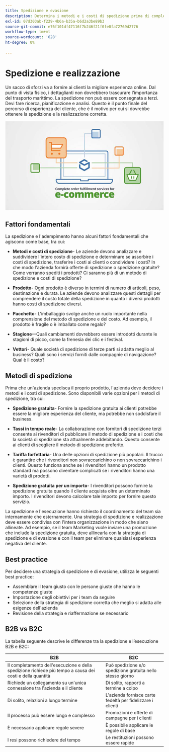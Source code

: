 ```yaml
---
title: Spedizione e evasione
description: Determina i metodi e i costi di spedizione prima di completare il progetto e-commerce.
exl-id: 07d303ab-f229-4b6a-b35a-b6d2a3be89b3
source-git-commit: e76f101df47116f7b246f21f0fe0fa72769d2776
workflow-type: tm+mt
source-wordcount: '628'
ht-degree: 0%

---
```


# Spedizione e realizzazione

Un sacco di sforzi va a fornire ai clienti la migliore esperienza online. Dal punto di vista fisico, i dettaglianti non dovrebbero trascurare l&#39;importanza del trasporto marittimo. La spedizione non può essere consegnata a terzi. Devi fare ricerca, pianificazione e analisi. Questo è il punto finale del percorso di esperienza del cliente, che è il motivo per cui si dovrebbe ottenere la spedizione e la realizzazione corretta.

![Diagramma relativo alla spedizione e alla realizzazione](../../assets/playbooks/shipping-fulfillment.png)

## Fattori fondamentali

La spedizione e l&#39;adempimento hanno alcuni fattori fondamentali che agiscono come base, tra cui:

- **Metodi e costi di spedizione**- Le aziende devono analizzare e suddividere l&#39;intero costo di spedizione e determinare se assorbire i costi di spedizione, trasferire i costi ai clienti o condividere i costi? In che modo l&#39;azienda fornirà offerte di spedizione o spedizione gratuite? Come verranno spediti i prodotti? Ci saranno più di un metodo di spedizione e costi di spedizione?

- **Prodotto**- Ogni prodotto è diverso in termini di numero di articoli, peso, destinazione e durata. Le aziende devono analizzare questi dettagli per comprendere il costo totale della spedizione in quanto i diversi prodotti hanno costi di spedizione diversi.

- **Pacchetto**- L&#39;imballaggio svolge anche un ruolo importante nella comprensione del metodo di spedizione e del costo. Ad esempio, il prodotto è fragile o è imballato come regalo?

- **Stagione**—Quali cambiamenti dovrebbero essere introdotti durante le stagioni di picco, come la frenesia dei clic e i festival.

- **Vettori**- Quale società di spedizione di terze parti si adatta meglio al business? Quali sono i servizi forniti dalle compagnie di navigazione? Qual è il costo?

## Metodi di spedizione

Prima che un&#39;azienda spedisca il proprio prodotto, l&#39;azienda deve decidere i metodi e i costi di spedizione. Sono disponibili varie opzioni per i metodi di spedizione, tra cui:

- **Spedizione gratuita**- Fornire la spedizione gratuita ai clienti potrebbe essere la migliore esperienza del cliente, ma potrebbe non soddisfare il business.

- **Tassi in tempo reale**- La collaborazione con fornitori di spedizione terzi consente ai rivenditori di pubblicare il metodo di spedizione e i costi che la società di spedizione sta attualmente addebitando. Questo consente ai clienti di scegliere il metodo di spedizione preferito.

- **Tariffa forfettaria**- Una delle opzioni di spedizione più popolari. Il trucco è garantire che i rivenditori non sovraccarichino o non sovraccarichino i clienti. Questo funziona anche se i rivenditori hanno un prodotto standard ma possono diventare complicati se i rivenditori hanno una varietà di prodotti.

- **Spedizione gratuita per un importo**- I rivenditori possono fornire la spedizione gratuita quando il cliente acquista oltre un determinato importo. I rivenditori devono calcolare tale importo per fornire questo servizio.

La spedizione e l&#39;esecuzione hanno richiesto il coordinamento del team sia internamente che esternamente. Una strategia di spedizione e realizzazione deve essere condivisa con l&#39;intera organizzazione in modo che siano allineate. Ad esempio, se il team Marketing vuole inviare una promozione che include la spedizione gratuita, deve allinearla con la strategia di spedizione e di evasione e con il team per eliminare qualsiasi esperienza negativa del cliente.

## Best practice

Per decidere una strategia di spedizione e di evasione, utilizza le seguenti best practice:

- Assemblare il team giusto con le persone giuste che hanno le competenze giuste
- Impostazione degli obiettivi per i team da seguire
- Selezione della strategia di spedizione corretta che meglio si adatta alle esigenze dell&#39;azienda
- Revisione della strategia e riaffermazione se necessario

## B2B vs B2C

La tabella seguente descrive le differenze tra la spedizione e l’esecuzione B2B e B2C:

| B2B | B2C |
|----------------------------------------------------------------------------------------------|------------------------------------------------------|
| Il completamento dell&#39;esecuzione e della spedizione richiede più tempo a causa dei costi e della quantità | Può spedizione e/o spedizione gratuita nello stesso giorno |
| Richiede un collegamento su un&#39;unica connessione tra l&#39;azienda e il cliente | Di solito, rapporti a termine a colpo |
| Di solito, relazioni a lungo termine | L&#39;azienda fornisce carte fedeltà per fidelizzare i clienti |
| Il processo può essere lungo e complesso | Promozioni e offerte di campagne per i clienti |
| È necessario applicare regole severe | È possibile applicare le regole di base |
| I resi possono richiedere del tempo | Le restituzioni possono essere rapide |
